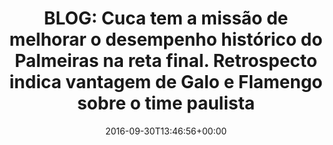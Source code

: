 ---
layout: post
title: "BLOG: Cuca tem a missão de melhorar o desempenho histórico do Palmeiras na reta final. Retrospecto indica vantagem de Galo e Flamengo sobre o time paulista"
date: 2016-09-30T13:46:56+00:00
external_link: "http://globoesporte.globo.com/blogs/especial-blog/peron-na-arquibancada/post/cuca-tem-missao-de-melhorar-o-desempenho-do-palmeiras-na-reta-final-retrospecto-indica-vantagem-de-galo-e-flamengo-sobre-o-time-paulista.html"
categories: news globo.com
---